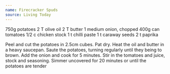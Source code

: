 ```yaml
---
name: Firecracker Spuds
source: Living Today
---
```


750g potatoes
2 T olive oil
2 T butter
1 medium onion, chopped
400g can tomatoes
1/2 c chicken stock
1 t chilli paste
1 t caraway seeds
2 t paprika

Peel and cut the potatoes in 2.5cm cubes.  Pat dry.  Heat the oil and butter in a heavy saucepan.  Saute the potatoes, turning regularly until they being to brown.
Add the onion and cook for 5 minutes.  Stir in the tomatoes and juice, stock and seasoning.  Simmer uncovered for 20 minutes or until the potatoes are tender

